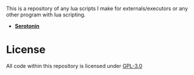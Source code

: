This is a repository of any lua scripts I make for externals/executors or any other program with lua scripting.

- [**Serotonin**](serotonin/scripts)


# License
All code within this repository is licensed under [GPL-3.0](license)
